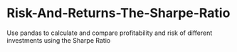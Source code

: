 # Risk-And-Returns-The-Sharpe-Ratio
Use pandas to calculate and compare profitability and risk of different investments using the Sharpe Ratio
